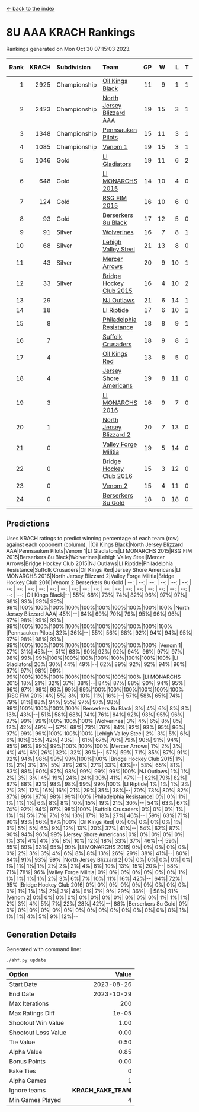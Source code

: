 [<- back to the index](readme.md)
# 8U AAA KRACH Rankings
Rankings generated on Mon Oct 30 07:15:03 2023.

Rank|KRACH|Subdivision|Team|GP|W|L|T|OTW|OTL|SoS|Exp Wins|Win Diff
---:|---:|:---|:---|---:|---:|---:|---:|---:|---:|---:|---:|---:
1|2925|Championship|[Oil Kings Black](https://gamesheetstats.com/seasons/3659/teams/140206/schedule)|11|9|1|1|1|0|589|10.3|-0.0
2|2423|Championship|[North Jersey Blizzard AAA](https://gamesheetstats.com/seasons/3659/teams/140205/schedule)|19|15|3|1|0|0|682|16.3|-0.0
3|1348|Championship|[Pennsauken Pilots](https://gamesheetstats.com/seasons/3659/teams/140208/schedule)|15|11|3|1|0|0|634|12.3|-0.0
4|1085|Championship|[Venom 1](https://gamesheetstats.com/seasons/3659/teams/140213/schedule)|19|15|3|1|1|1|548|16.3|-0.0
5|1046|Gold|[LI Gladiators](https://gamesheetstats.com/seasons/3659/teams/140201/schedule)|19|11|6|2|0|0|1137|12.8|-0.0
6|648|Gold|[LI MONARCHS 2015](https://gamesheetstats.com/seasons/3659/teams/140198/schedule)|14|10|4|0|0|0|584|10.8|-0.0
7|124|Gold|[RSG FIM 2015](https://gamesheetstats.com/seasons/3659/teams/140210/schedule)|16|10|6|0|0|1|443|10.8|-0.0
8|93|Gold|[Berserkers 8u Black](https://gamesheetstats.com/seasons/3659/teams/140192/schedule)|17|12|5|0|0|0|127|12.9|0.0
9|91|Silver|[Wolverines](https://gamesheetstats.com/seasons/3659/teams/140215/schedule)|16|7|8|1|0|0|646|8.3|-0.0
10|68|Silver|[Lehigh Valley Steel](https://gamesheetstats.com/seasons/3659/teams/140197/schedule)|21|13|8|0|1|0|416|13.9|0.0
11|43|Silver|[Mercer Arrows](https://gamesheetstats.com/seasons/3659/teams/140202/schedule)|20|9|10|1|2|0|409|10.4|0.0
12|33|Silver|[Bridge Hockey Club 2015](https://gamesheetstats.com/seasons/3659/teams/140194/schedule)|16|4|10|2|0|2|592|5.9|0.0
13|29||[NJ Outlaws](https://gamesheetstats.com/seasons/3659/teams/140203/schedule)|21|6|14|1|1|2|518|7.4|0.0
14|18||[LI Riptide](https://gamesheetstats.com/seasons/3659/teams/140200/schedule)|17|6|10|1|0|0|672|7.4|0.0
15|8||[Philadelphia Resistance](https://gamesheetstats.com/seasons/3659/teams/140209/schedule)|18|8|9|1|0|0|137|9.4|0.0
16|7||[Suffolk Crusaders](https://gamesheetstats.com/seasons/3659/teams/140211/schedule)|18|9|8|1|0|0|79|10.4|0.0
17|4||[Oil Kings Red](https://gamesheetstats.com/seasons/3659/teams/140207/schedule)|13|8|5|0|0|0|16|8.9|0.0
18|4||[Jersey Shore Americans](https://gamesheetstats.com/seasons/3659/teams/140196/schedule)|19|8|11|0|0|0|129|8.9|0.0
19|3||[LI MONARCHS 2016](https://gamesheetstats.com/seasons/3659/teams/140199/schedule)|16|9|7|0|1|0|14|9.9|0.0
20|1||[North Jersey Blizzard 2](https://gamesheetstats.com/seasons/3659/teams/140204/schedule)|20|7|13|0|1|1|19|7.9|0.0
21|0||[Valley Forge Militia](https://gamesheetstats.com/seasons/3659/teams/140212/schedule)|19|5|14|0|0|1|189|5.9|0.0
22|0||[Bridge Hockey Club 2016](https://gamesheetstats.com/seasons/3659/teams/140195/schedule)|15|3|12|0|0|0|12|3.9|0.0
23|0||[Venom 2](https://gamesheetstats.com/seasons/3659/teams/140214/schedule)|15|4|11|0|0|0|6|4.9|0.0
24|0||[Berserkers 8u Gold](https://gamesheetstats.com/seasons/3659/teams/140193/schedule)|18|0|18|0|0|0|9|0.9|0.0

## Predictions
Uses KRACH ratings to predict winning percentage of each team (row) against each opponent (column).
||Oil Kings Black|North Jersey Blizzard AAA|Pennsauken Pilots|Venom 1|LI Gladiators|LI MONARCHS 2015|RSG FIM 2015|Berserkers 8u Black|Wolverines|Lehigh Valley Steel|Mercer Arrows|Bridge Hockey Club 2015|NJ Outlaws|LI Riptide|Philadelphia Resistance|Suffolk Crusaders|Oil Kings Red|Jersey Shore Americans|LI MONARCHS 2016|North Jersey Blizzard 2|Valley Forge Militia|Bridge Hockey Club 2016|Venom 2|Berserkers 8u Gold
| --: | --: | --: | --: | --: | --: | --: | --: | --: | --: | --: | --: | --: | --: | --: | --: | --: | --: | --: | --: | --: | --: | --: | --: | --: 
|Oil Kings Black|--| 55%| 68%| 73%| 74%| 82%| 96%| 97%| 97%| 98%| 99%| 99%| 99%| 99%|100%|100%|100%|100%|100%|100%|100%|100%|100%|100%
|North Jersey Blizzard AAA| 45%|--| 64%| 69%| 70%| 79%| 95%| 96%| 96%| 97%| 98%| 99%| 99%| 99%|100%|100%|100%|100%|100%|100%|100%|100%|100%|100%
|Pennsauken Pilots| 32%| 36%|--| 55%| 56%| 68%| 92%| 94%| 94%| 95%| 97%| 98%| 98%| 99%| 99%|100%|100%|100%|100%|100%|100%|100%|100%|100%
|Venom 1| 27%| 31%| 45%|--| 51%| 63%| 90%| 92%| 92%| 94%| 96%| 97%| 97%| 98%| 99%| 99%|100%|100%|100%|100%|100%|100%|100%|100%
|LI Gladiators| 26%| 30%| 44%| 49%|--| 62%| 89%| 92%| 92%| 94%| 96%| 97%| 97%| 98%| 99%| 99%|100%|100%|100%|100%|100%|100%|100%|100%
|LI MONARCHS 2015| 18%| 21%| 32%| 37%| 38%|--| 84%| 87%| 88%| 90%| 94%| 95%| 96%| 97%| 99%| 99%| 99%| 99%|100%|100%|100%|100%|100%|100%
|RSG FIM 2015|  4%|  5%|  8%| 10%| 11%| 16%|--| 57%| 58%| 65%| 74%| 79%| 81%| 88%| 94%| 95%| 97%| 97%| 98%| 99%|100%|100%|100%|100%
|Berserkers 8u Black|  3%|  4%|  6%|  8%|  8%| 13%| 43%|--| 51%| 58%| 68%| 74%| 76%| 84%| 92%| 93%| 95%| 96%| 97%| 99%| 99%|100%|100%|100%
|Wolverines|  3%|  4%|  6%|  8%|  8%| 12%| 42%| 49%|--| 57%| 68%| 73%| 76%| 84%| 92%| 93%| 95%| 96%| 97%| 99%| 99%|100%|100%|100%
|Lehigh Valley Steel|  2%|  3%|  5%|  6%|  6%| 10%| 35%| 42%| 43%|--| 61%| 67%| 70%| 79%| 90%| 91%| 94%| 95%| 96%| 99%| 99%|100%|100%|100%
|Mercer Arrows|  1%|  2%|  3%|  4%|  4%|  6%| 26%| 32%| 32%| 39%|--| 57%| 59%| 71%| 85%| 87%| 91%| 92%| 94%| 98%| 99%| 99%|100%|100%
|Bridge Hockey Club 2015|  1%|  1%|  2%|  3%|  3%|  5%| 21%| 26%| 27%| 33%| 43%|--| 53%| 65%| 81%| 83%| 88%| 90%| 92%| 98%| 99%| 99%| 99%|100%
|NJ Outlaws|  1%|  1%|  2%|  3%|  3%|  4%| 19%| 24%| 24%| 30%| 41%| 47%|--| 62%| 79%| 82%| 87%| 88%| 92%| 98%| 98%| 99%| 99%|100%
|LI Riptide|  1%|  1%|  1%|  2%|  2%|  3%| 12%| 16%| 16%| 21%| 29%| 35%| 38%|--| 70%| 73%| 80%| 82%| 87%| 96%| 97%| 98%| 99%|100%
|Philadelphia Resistance|  0%|  0%|  1%|  1%|  1%|  1%|  6%|  8%|  8%| 10%| 15%| 19%| 21%| 30%|--| 54%| 63%| 67%| 74%| 92%| 94%| 97%| 98%|100%
|Suffolk Crusaders|  0%|  0%|  0%|  1%|  1%|  1%|  5%|  7%|  7%|  9%| 13%| 17%| 18%| 27%| 46%|--| 59%| 63%| 71%| 90%| 93%| 96%| 97%|100%
|Oil Kings Red|  0%|  0%|  0%|  0%|  0%|  1%|  3%|  5%|  5%|  6%|  9%| 12%| 13%| 20%| 37%| 41%|--| 54%| 62%| 87%| 90%| 94%| 96%| 99%
|Jersey Shore Americans|  0%|  0%|  0%|  0%|  0%|  1%|  3%|  4%|  4%|  5%|  8%| 10%| 12%| 18%| 33%| 37%| 46%|--| 59%| 85%| 89%| 93%| 95%| 99%
|LI MONARCHS 2016|  0%|  0%|  0%|  0%|  0%|  0%|  2%|  3%|  3%|  4%|  6%|  8%|  8%| 13%| 26%| 29%| 38%| 41%|--| 80%| 84%| 91%| 93%| 99%
|North Jersey Blizzard 2|  0%|  0%|  0%|  0%|  0%|  0%|  1%|  1%|  1%|  1%|  2%|  2%|  2%|  4%|  8%| 10%| 13%| 15%| 20%|--| 58%| 71%| 78%| 96%
|Valley Forge Militia|  0%|  0%|  0%|  0%|  0%|  0%|  0%|  1%|  1%|  1%|  1%|  1%|  2%|  3%|  6%|  7%| 10%| 11%| 16%| 42%|--| 64%| 72%| 95%
|Bridge Hockey Club 2016|  0%|  0%|  0%|  0%|  0%|  0%|  0%|  0%|  0%|  0%|  1%|  1%|  1%|  2%|  3%|  4%|  6%|  7%|  9%| 29%| 36%|--| 58%| 91%
|Venom 2|  0%|  0%|  0%|  0%|  0%|  0%|  0%|  0%|  0%|  0%|  0%|  1%|  1%|  1%|  2%|  3%|  4%|  5%|  7%| 22%| 28%| 42%|--| 88%
|Berserkers 8u Gold|  0%|  0%|  0%|  0%|  0%|  0%|  0%|  0%|  0%|  0%|  0%|  0%|  0%|  0%|  0%|  0%|  1%|  1%|  1%|  4%|  5%|  9%| 12%|--

## Generation Details

Generated with command line:
```
./ahf.py update
```

| Option | Value |
| :----- | ----: |
| Start Date | 2023-08-26 |
| End Date | 2023-10-29 |
| Max Iterations | 200 |
| Max Ratings Diff | 1e-05 |
| Shootout Win Value | 1.00 |
| Shootout Loss Value | 0.00 |
| Tie Value | 0.50 |
| Alpha Value | 0.85 |
| Bonus Points | 0.00 |
| Fake Ties | 0 |
| Alpha Games | 1 |
| Ignore teams | __KRACH_FAKE_TEAM__ |
| Min Games Played | 4 |

